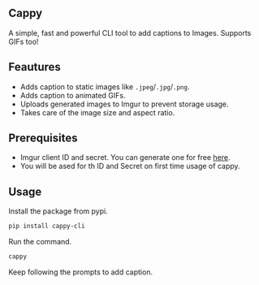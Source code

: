 ## Cappy
A simple, fast and powerful CLI tool to add captions to Images. Supports GIFs too!

## Feautures
- Adds caption to static images like `.jpeg`/`.jpg`/`.png`.
- Adds caption to animated GIFs.
- Uploads generated images to Imgur to prevent storage usage.
- Takes care of the image size and aspect ratio.

## Prerequisites
- Imgur client ID and secret. You can generate one for free [here](https://api.imgur.com/oauth2/addclient).
- You will be ased for th ID and Secret on first time usage of cappy.

## Usage
Install the package from pypi.
```bash
pip install cappy-cli
```
Run the command.
```bash
cappy 
```
Keep following the prompts to add caption.
